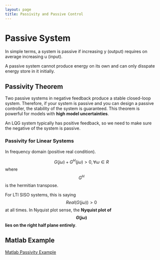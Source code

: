 ```yaml
---
layout: page
title: Passivity and Passive Control
---
```


# Passive System

In simple terms, a system is passive if increasing y (output) requires on average increasing u (input).

A passive system cannot produce energy on its own and can only disspate energy store in it initially.

## Passivity Theorem

Two passive systems in negative feedback produce a stable closed-loop system. Therefore, if your system is passive and you can design a passive controller, the stability of the system is guaranteed. This theorem is powerful for models with **high model uncertainties**.

An LQG system typically has positive feedback, so we need to make sure the negative of the system is passive.

### Passivity for Linear Systems
In frequency domain (positive real condition).

$$
G(j \omega) + G^H(j \omega) > 0, \forall \omega \in R
$$
where $$G^H$$ is the hermitian transpose.

For LTI SISO systems, this is saying $$Real(G(j \omega)) > 0$$ at all times. In Nyquist plot sense, the **Nyquist plot of $$G(j \omega)$$ lies on the right half plane entirely**.

## Matlab Example
[Matlab Passivity Example](https://www.mathworks.com/help/control/ug/vibration-control-in-flexible-beam.html)